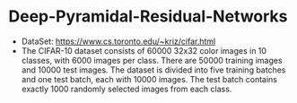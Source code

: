 # Deep-Pyramidal-Residual-Networks

- DataSet: https://www.cs.toronto.edu/~kriz/cifar.html
- The CIFAR-10 dataset consists of 60000 32x32 color images in 10 classes, with 6000 images per class. There are 50000 training images and 10000 test images. The dataset is divided into five training batches and one test batch, each with 10000 images. The test batch contains exactly 1000 randomly selected images from each class.
